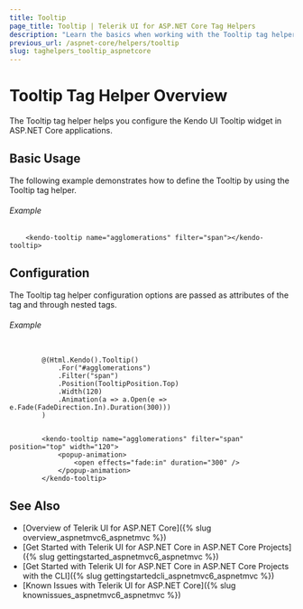 ```yaml
---
title: Tooltip
page_title: Tooltip | Telerik UI for ASP.NET Core Tag Helpers
description: "Learn the basics when working with the Tooltip tag helper for ASP.NET Core (MVC 6 or ASP.NET Core MVC)."
previous_url: /aspnet-core/helpers/tooltip
slug: taghelpers_tooltip_aspnetcore
---
```


# Tooltip Tag Helper Overview

The Tooltip tag helper helps you configure the Kendo UI Tooltip widget in ASP.NET Core applications.

## Basic Usage

The following example demonstrates how to define the Tooltip by using the Tooltip tag helper.

###### Example

        <kendo-tooltip name="agglomerations" filter="span"></kendo-tooltip>

## Configuration

The Tooltip tag helper configuration options are passed as attributes of the tag and through nested tags.

###### Example

```tab-cshtml

        @(Html.Kendo().Tooltip()
			.For("#agglomerations")
			.Filter("span")
			.Position(TooltipPosition.Top)
			.Width(120)
			.Animation(a => a.Open(e => e.Fade(FadeDirection.In).Duration(300)))
		)
```
```tab-tagHelper

        <kendo-tooltip name="agglomerations" filter="span" position="top" width="120">
			<popup-animation>
				<open effects="fade:in" duration="300" />
			</popup-animation>
		</kendo-tooltip>
```

## See Also

* [Overview of Telerik UI for ASP.NET Core]({% slug overview_aspnetmvc6_aspnetmvc %})
* [Get Started with Telerik UI for ASP.NET Core in ASP.NET Core Projects]({% slug gettingstarted_aspnetmvc6_aspnetmvc %})
* [Get Started with Telerik UI for ASP.NET Core in ASP.NET Core Projects with the CLI]({% slug gettingstartedcli_aspnetmvc6_aspnetmvc %})
* [Known Issues with Telerik UI for ASP.NET Core]({% slug knownissues_aspnetmvc6_aspnetmvc %})

